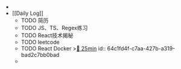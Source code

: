 -
- [[Daily Log]]
	- TODO 简历
	- TODO JS、TS、Regex练习
	- TODO React技术揭秘
	- TODO leetcode
	- TODO React Docker  >[🍅 25min](#agenda-pomo://?t=f-1690434920087-1500)
	  id:: 64c1fd4f-c7aa-427b-a319-bad2c7bb0bad
	-